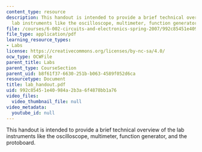 ```yaml
---
content_type: resource
description: This handout is intended to provide a brief technical overview of the
  lab instruments like the oscilloscope, multimeter, function generator, and the protoboard.
file: /courses/6-002-circuits-and-electronics-spring-2007/992c85451e40984a2b3a6f4878bb1a76_lab_handout.pdf
file_type: application/pdf
learning_resource_types:
- Labs
license: https://creativecommons.org/licenses/by-nc-sa/4.0/
ocw_type: OCWFile
parent_title: Labs
parent_type: CourseSection
parent_uid: b8f61f37-6630-251b-b063-4589f052d6ca
resourcetype: Document
title: lab_handout.pdf
uid: 992c8545-1e40-984a-2b3a-6f4878bb1a76
video_files:
  video_thumbnail_file: null
video_metadata:
  youtube_id: null
---
```

This handout is intended to provide a brief technical overview of the lab instruments like the oscilloscope, multimeter, function generator, and the protoboard.
